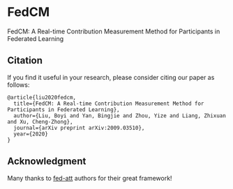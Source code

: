 # FedCM
FedCM: A Real-time Contribution Measurement Method for Participants in Federated Learning

## Citation

If you find it useful in your research, please consider citing our paper as follows:
```
@article{liu2020fedcm,
  title={FedCM: A Real-time Contribution Measurement Method for Participants in Federated Learning},
  author={Liu, Boyi and Yan, Bingjie and Zhou, Yize and Liang, Zhixuan and Xu, Cheng-Zhong},
  journal={arXiv preprint arXiv:2009.03510},
  year={2020}
}
```

## Acknowledgment
Many thanks to [fed-att](https://github.com/shaoxiongji/fed-att) authors for their great framework!